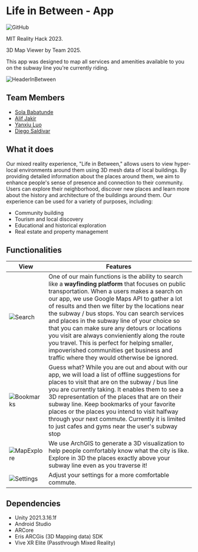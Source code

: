 # Life in Between - App

![GitHub](https://img.shields.io/github/license/Caerii/XRTrainRide?style=for-the-badge)

MIT Reality Hack 2023.

3D Map Viewer by Team 2025.

This app was designed to map all services and amenities available to you on the subway line you're currently riding.

![HeaderInBetween](https://user-images.githubusercontent.com/88777150/212558537-bdcd2085-20ea-433e-a01f-478d31a172dc.gif)

## Team Members

- [Sola Babatunde](https://github.com/solajr/)
- [Alif Jakir](https://github.com/Caerii)
- [Yanxiu Luo](https://github.com/AllyYL)
- [Diego Saldivar](https://github.com/neurogamedev)

## What it does

Our mixed reality experience, "Life in Between," allows users to view hyper-local environments around them using 3D mesh data of local buildings. By providing detailed information about the places around them, we aim to enhance people's sense of presence and connection to their community. Users can explore their neighborhood, discover new places and learn more about the history and architecture of the buildings around them.
Our experience can be used for a variety of purposes, including: 
- Community building
- Tourism and local discovery
- Educational and historical exploration 
- Real estate and property management

## Functionalities

| View  | Features |
| ------------- | ------------- |
| ![Search](https://user-images.githubusercontent.com/88777150/212557443-7b32e1aa-6796-4ba7-9342-89f511219731.gif) | One of our main functions is the ability to search like a **wayfinding platform** that focuses on public transportation. When a users makes a search on our app, we use Google Maps API to gather a lot of results and then we filter by the locations near the subway / bus stops. You can search services and places in the subway line of your choice so that you can make sure any detours or locations you visit are always convieniently along the route you travel. This is perfect for helping smaller, impoverished communities get business and traffic where they would otherwise be ignored. |
| ![Bookmarks](https://user-images.githubusercontent.com/88777150/212557428-467d1475-381f-4881-a384-6c70a4dcf483.gif) | Guess what? While you are out and about with our app, we will load a list of offline suggestions for places to visit that are on the subway  / bus line you are currently taking. It enables them to see a 3D representation of the places that are on their subway line. Keep bookmarks of your favorite places or the places you intend to visit halfway through your next commute. Currently it is limited to just cafes and gyms near the user's subway stop|
| ![MapExplore](https://user-images.githubusercontent.com/88777150/212557488-35358300-4549-4eb5-80dc-dc3c7d6aa2fd.gif) | We use ArchGIS to generate a 3D visualization to help people comfortably know what the city is like. Explore in 3D the places exactly above your subway line even as you traverse it! |
| ![Settings](https://user-images.githubusercontent.com/88777150/212557601-7d613aec-35b8-4ca0-8a0d-4d641d40c3d4.gif)  | Adjust your settings for a more comfortable commute.  |

## Dependencies

- Unity 2021.3.16.1f
- Android Studio
- ARCore
- Eris ARCGis (3D Mapping data) SDK
- Vive XR Elite (Passthrough Mixed Reality)
